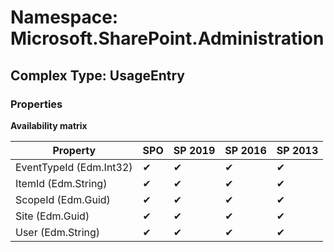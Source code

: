 # Namespace: Microsoft.SharePoint.Administration

## Complex Type: UsageEntry

### Properties

**Availability matrix**

Property | SPO | SP 2019 | SP 2016 | SP 2013
----------|-----|---------|---------|--------
EventTypeId (Edm.Int32) | ✔ | ✔ | ✔ | ✔
ItemId (Edm.String) | ✔ | ✔ | ✔ | ✔
ScopeId (Edm.Guid) | ✔ | ✔ | ✔ | ✔
Site (Edm.Guid) | ✔ | ✔ | ✔ | ✔
User (Edm.String) | ✔ | ✔ | ✔ | ✔
